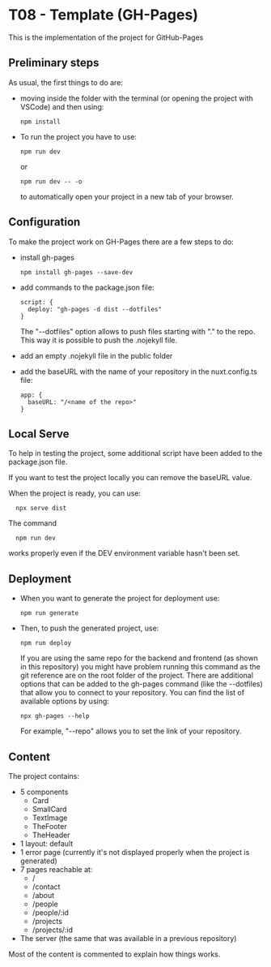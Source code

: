 # T08 - Template (GH-Pages)

This is the implementation of the project for GitHub-Pages

## Preliminary steps
As usual, the first things to do are:
- moving inside the folder with the terminal (or opening the project with VSCode) and then using:

      npm install

- To run the project you have to use:

      npm run dev

    or

      npm run dev -- -o
    
    to automatically open your project in a new tab of your browser.

## Configuration
To make the project work on GH-Pages there are a few steps to do:
- install gh-pages

      npm install gh-pages --save-dev

- add commands to the package.json file:

      script: {
        deploy: "gh-pages -d dist --dotfiles"
      }
  The "--dotfiles" option allows to push files starting with "." to the repo. This way it is possible to push the .nojekyll file.

- add an empty .nojekyll file in the public folder
- add the baseURL with the name of your repository in the nuxt.config.ts file:

      app: {
        baseURL: "/<name of the repo>"
      }

## Local Serve
To help in testing the project, some additional script have been added to the package.json file.

If you want to test the project locally you can remove the baseURL value.

When the project is ready, you can use:

      npx serve dist

The command

      npm run dev

works properly even if the DEV environment variable hasn't been set.
  
## Deployment
- When you want to generate the project for deployment use:
  
      npm run generate

- Then, to push the generated project, use:

      npm run deploy

  If you are using the same repo for the backend and frontend (as shown in this repository) you might have problem running this command as the git reference are on the root folder of the project. There are additional options that can be added to the gh-pages command (like the --dotfiles) that allow you to connect to your repository.
  You can find the list of available options by using:

      npx gh-pages --help
  
  For example, "--repo" allows you to set the link of your repository.

## Content
The project contains:
- 5 components
  - Card
  - SmallCard
  - TextImage
  - TheFooter
  - TheHeader
- 1 layout: default
- 1 error page (currently it's not displayed properly when the project is generated)
- 7 pages reachable at:
  - /
  - /contact
  - /about
  - /people
  - /people/:id
  - /projects
  - /projects/:id
- The server (the same that was available in a previous repository)

Most of the content is commented to explain how things works.
